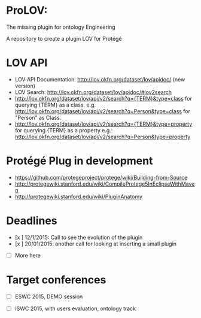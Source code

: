 ProLOV: 
======
The missing plugin for ontology Engineering

A repository to create a plugin LOV for Protégé

LOV API
======
  - LOV API Documentation: http://lov.okfn.org/dataset/lov/apidoc/ (new version) 
  - LOV Search: http://lov.okfn.org/dataset/lov/apidoc/#lov2search
  - http://lov.okfn.org/dataset/lov/api/v2/search?q={TERM}&type=class for querying {TERM} as a class.
e.g. http://lov.okfn.org/dataset/lov/api/v2/search?q=Person&type=class for "Person" as Class.
  - http://lov.okfn.org/dataset/lov/api/v2/search?q={TERM}&type=property for querying {TERM} as a property
e.g.: http://lov.okfn.org/dataset/lov/api/v2/search?q=Person&type=property

Protégé Plug in development
===========================
  - https://github.com/protegeproject/protege/wiki/Building-from-Source
  - http://protegewiki.stanford.edu/wiki/CompileProtege5InEclipseWithMaven  
  - http://protegewiki.stanford.edu/wiki/PluginAnatomy
  
Deadlines
========
  - [x ] 12/1/2015: Call to see the evolution of the plugin
  - [x ] 20/01/2015: another call for looking at inserting a small plugin
  - [ ] More here 
  

Target conferences
=================
  - [ ] ESWC 2015, DEMO session
  - [ ] ISWC 2015, with users evaluation, ontology track
  
